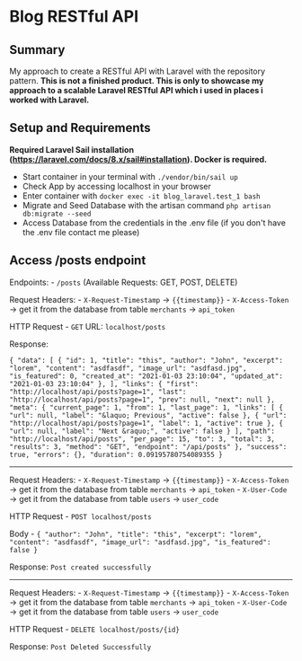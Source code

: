 # Blog RESTful API

## Summary
My approach to create a RESTful API with Laravel with the repository pattern. __This is not a finished product. This is only to showcase my approach to a scalable Laravel RESTful API which i used in places i worked with Laravel.__

## Setup and Requirements
**Required Laravel Sail installation (https://laravel.com/docs/8.x/sail#installation). Docker is required.**

- Start container in your terminal with `./vendor/bin/sail up`
- Check App by accessing localhost in your browser
- Enter container with `docker exec -it blog_laravel.test_1 bash`
- Migrate and Seed Database with the artisan command `php artisan db:migrate --seed`
- Access Database from the credentials in the .env file (if you don't have the .env file contact me please)

## Access /posts endpoint

Endpoints:
    - `/posts` (Available Requests: GET, POST, DELETE)

Request Headers: 
    - `X-Request-Timestamp` -> `{{timestamp}}`
    - `X-Access-Token` -> get it from the database from table `merchants` -> `api_token`
    
HTTP Request
    - `GET` URL: `localhost/posts`
    
Response:

`{
    "data": [
        {
            "id": 1,
            "title": "this",
            "author": "John",
            "excerpt": "lorem",
            "content": "asdfasdf",
            "image_url": "asdfasd.jpg",
            "is_featured": 0,
            "created_at": "2021-01-03 23:10:04",
            "updated_at": "2021-01-03 23:10:04"
        },
    ],
    "links": {
        "first": "http://localhost/api/posts?page=1",
        "last": "http://localhost/api/posts?page=1",
        "prev": null,
        "next": null
    },
    "meta": {
        "current_page": 1,
        "from": 1,
        "last_page": 1,
        "links": [
            {
                "url": null,
                "label": "&laquo; Previous",
                "active": false
            },
            {
                "url": "http://localhost/api/posts?page=1",
                "label": 1,
                "active": true
            },
            {
                "url": null,
                "label": "Next &raquo;",
                "active": false
            }
        ],
        "path": "http://localhost/api/posts",
        "per_page": 15,
        "to": 3,
        "total": 3,
        "results": 3,
        "method": "GET",
        "endpoint": "/api/posts"
    },
    "success": true,
    "errors": {},
    "duration": 0.09195780754089355
}`

-----------------------------------------------

Request Headers: 
    - `X-Request-Timestamp` -> `{{timestamp}}`
    - `X-Access-Token` -> get it from the database from table `merchants` -> `api_token`
    - `X-User-Code` -> get it from the database from table `users` -> `user_code`
    
HTTP Request
    - `POST localhost/posts`
    
Body
    - `{
    "author": "John",
    "title": "this",
    "excerpt": "lorem",
    "content": "asdfasdf",
    "image_url": "asdfasd.jpg",
    "is_featured": false
    }`
    
Response: `Post created successfully`


-----------------------------------------------

Request Headers: 
    - `X-Request-Timestamp` -> `{{timestamp}}`
    - `X-Access-Token` -> get it from the database from table `merchants` -> `api_token`
    - `X-User-Code` -> get it from the database from table `users` -> `user_code`
    
HTTP Request
    - `DELETE localhost/posts/{id}`

Response: `Post Deleted Successfully`

   
    

